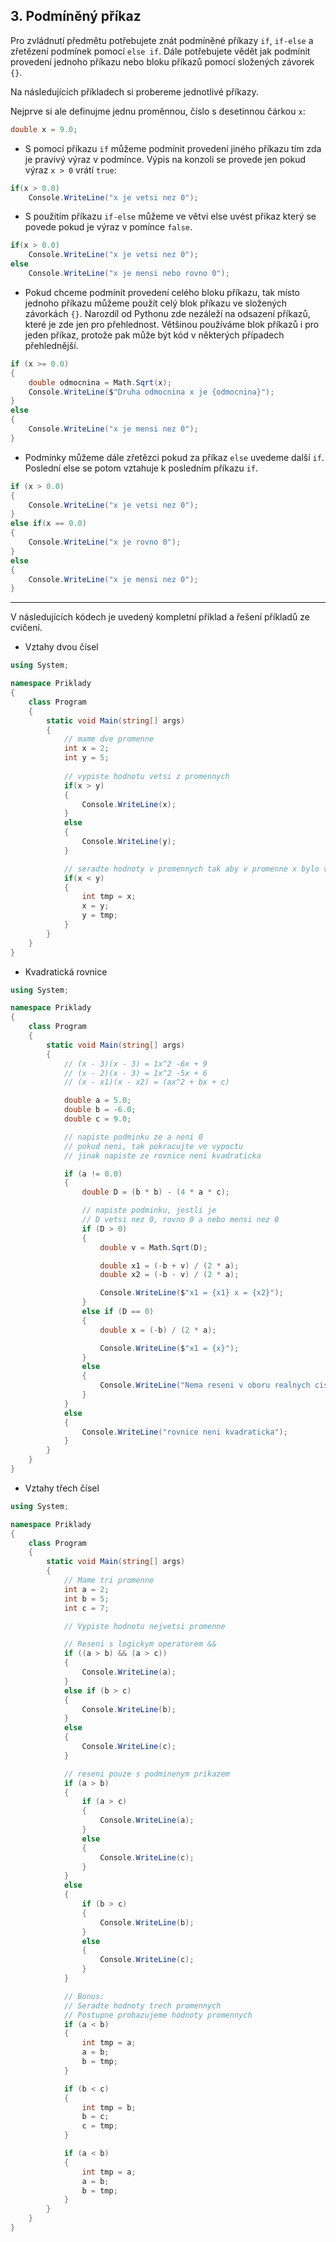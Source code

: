 ## 3. Podmíněný příkaz

Pro zvládnutí předmětu potřebujete znát podmíněné příkazy `if`,  `if-else` a zřetězení podmínek pomocí `else if`. Dále potřebujete vědět jak podmínit provedení jednoho příkazu nebo bloku příkazů pomocí složených závorek `{}`.

Na následujících příkladech si probereme jednotlivé příkazy. 

Nejprve si ale definujme jednu proměnnou, číslo s desetinnou čárkou `x`:
```cs 
double x = 9.0;
```
* S pomocí příkazu `if` můžeme podmínit provedení jiného příkazu tím zda je pravivý výraz v podmínce. Výpis na konzoli se provede jen pokud výraz `x > 0` vrátí `true`:
```cs 
if(x > 0.0)
    Console.WriteLine("x je vetsi nez 0");
```
* S použitím příkazu `if-else` můžeme ve větvi else uvést přikaz který se povede pokud je výraz v pomínce `false`.
```cs 
if(x > 0.0)
    Console.WriteLine("x je vetsi nez 0");
else
    Console.WriteLine("x je mensi nebo rovno 0");
```
* Pokud chceme podmínit provedení celého bloku příkazu, tak místo jednoho příkazu můžeme použít celý blok příkazu ve složených závorkách `{}`. Narozdíl od Pythonu zde nezáleží na odsazení příkazů, které je zde jen pro přehlednost. Většinou používáme blok příkazů i pro jeden příkaz, protože pak může být kód v některých případech přehlednější.

```cs 
if (x >= 0.0)
{
    double odmocnina = Math.Sqrt(x);
    Console.WriteLine($"Druha odmocnina x je {odmocnina}");
}
else
{
    Console.WriteLine("x je mensi nez 0");
}
```
* Podmínky můžeme dále zřetězci pokud za příkaz `else` uvedeme další `if`. Poslední else se potom vztahuje k posledním příkazu `if`.

```cs 
if (x > 0.0)
{
    Console.WriteLine("x je vetsi nez 0");
}
else if(x == 0.0)
{
    Console.WriteLine("x je rovno 0");
}
else
{
    Console.WriteLine("x je mensi nez 0");
}
```
---
V následujících kódech je uvedený kompletní příklad a řešení příkladů ze cvičení.

- Vztahy dvou čísel

```cs 
using System;

namespace Priklady
{
    class Program
    {
        static void Main(string[] args)
        {
            // mame dve promenne
            int x = 2;
            int y = 5;
           
            // vypiste hodnotu vetsi z promennych
            if(x > y)
            {
                Console.WriteLine(x);
            }
            else
            {
                Console.WriteLine(y);
            }

            // seradte hodnoty v promennych tak aby v promenne x bylo vetsi cislo nez v promenne x
            if(x < y)
            {
                int tmp = x;
                x = y;
                y = tmp;
            }
        }
    }
}
```

- Kvadratická rovnice

```cs 
using System;

namespace Priklady
{
    class Program
    {
        static void Main(string[] args)
        {
            // (x - 3)(x - 3) = 1x^2 -6x + 9
            // (x - 2)(x - 3) = 1x^2 -5x + 6
            // (x - x1)(x - x2) = (ax^2 + bx + c)

            double a = 5.0;
            double b = -6.0;
            double c = 9.0;

            // napiste podminku ze a neni 0
            // pokud neni, tak pokracujte ve vypoctu
            // jinak napiste ze rovnice neni kvadraticka

            if (a != 0.0)
            {
                double D = (b * b) - (4 * a * c);

                // napiste podminku, jestli je 
                // D vetsi nez 0, rovno 0 a nebo mensi nez 0 
                if (D > 0)
                {
                    double v = Math.Sqrt(D);

                    double x1 = (-b + v) / (2 * a);
                    double x2 = (-b - v) / (2 * a);

                    Console.WriteLine($"x1 = {x1} x = {x2}");
                }
                else if (D == 0)
                {
                    double x = (-b) / (2 * a);

                    Console.WriteLine($"x1 = {x}");
                }
                else
                {
                    Console.WriteLine("Nema reseni v oboru realnych cisel");
                }
            }
            else
            {
                Console.WriteLine("rovnice neni kvadraticka");
            }
        }
    }
}
```

- Vztahy třech čísel

```cs 
using System;

namespace Priklady
{
    class Program
    {
        static void Main(string[] args)
        {
            // Mame tri promenne
            int a = 2;
            int b = 5;
            int c = 7;

            // Vypiste hodnotu nejvetsi promenne

            // Reseni s logickym operatorem &&
            if ((a > b) && (a > c))
            {
                Console.WriteLine(a);
            }
            else if (b > c)
            {
                Console.WriteLine(b);
            }
            else
            {
                Console.WriteLine(c);
            }

            // reseni pouze s podminenym prikazem
            if (a > b)
            {
                if (a > c)
                {
                    Console.WriteLine(a);
                }
                else
                {
                    Console.WriteLine(c);
                }
            }
            else
            {
                if (b > c)
                {
                    Console.WriteLine(b);
                }
                else
                {
                    Console.WriteLine(c);
                }
            }

            // Bonus:
            // Seradte hodnoty trech promennych
            // Postupne prohazujeme hodnoty promennych
            if (a < b)
            {
                int tmp = a;
                a = b;
                b = tmp;
            }

            if (b < c)
            {
                int tmp = b;
                b = c;
                c = tmp;
            }

            if (a < b)
            {
                int tmp = a;
                a = b;
                b = tmp;
            }
        }
    }
}
```
